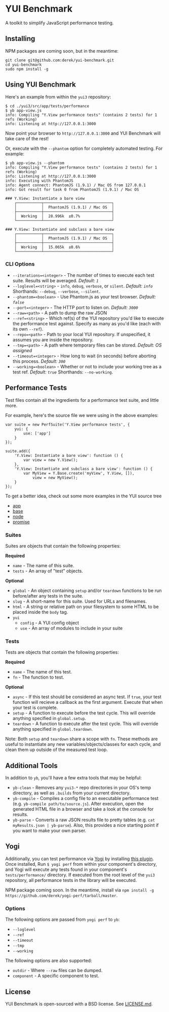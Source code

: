 # YUI Benchmark

A toolkit to simplify JavaScript performance testing.

## Installing

NPM packages are coming soon, but in the meantime:

	git clone git@github.com:derek/yui-benchmark.git
	cd yui-benchmark
	sudo npm install -g

## Using YUI Benchmark

Here's an example from  within the `yui3` repository:

	$ cd ./yui3/src/app/tests/performance
	$ yb app-view.js
	info: Compiling "Y.View performance tests" (contains 2 tests) for 1 refs (Working)
	info: Listening at http://127.0.0.1:3000

Now point your browser to `http://127.0.0.1:3000` and YUI Benchmark will take care of the rest!

Or, execute with the `--phantom` option for completely automated testing.  For example:

	$ yb app-view.js --phantom
	info: Compiling "Y.View performance tests" (contains 2 tests) for 1 refs (Working)
	info: Listening at http://127.0.0.1:3000
	info: Executing with PhantomJS
	info: Agent connect: PhantomJS (1.9.1) / Mac OS from 127.0.0.1
	info: Got result for task 0 from PhantomJS (1.9.1) / Mac OS

	### Y.View: Instantiate a bare view
		┌───────────┬──────────────────────────────┐
		│           │  PhantomJS (1.9.1) / Mac OS  │
		├───────────┼──────────────────────────────┤
		│  Working  │  28.996k  ±0.7%              │
		└───────────┴──────────────────────────────┘

	### Y.View: Instantiate and subclass a bare view
		┌───────────┬──────────────────────────────┐
		│           │  PhantomJS (1.9.1) / Mac OS  │
		├───────────┼──────────────────────────────┤
		│  Working  │  15.065k  ±0.6%              │
		└───────────┴──────────────────────────────┘

### CLI Options

* `--iterations=<integer>` - The number of times to execute each test suite. Results will be averaged. *Default: `1`*
* `--loglevel=<string>` - `info`, `debug`, `verbose`, or `silent`.  *Default: `info`* Shorthands: `--debug`, `--verbose`, `--silent`.
* `--phantom=<boolean>` - Use Phantom.js as your test browser. *Default: `false`*
* `--port=<integer>` - The HTTP port to listen on. *Default: `3000`*
* `--raw=<path>` - A path to dump the raw JSON
* `--ref=<string>` - Which ref(s) of the YUI repository you'd like to execute the performance test against. Specify as many as you'd like (each with its own `--ref`).
* `--repo=<path>` - Path to your local YUI repository. If unspecified, it assumes you are inside the repository.
* `--tmp=<path>` - A path where temporary files can be stored. *Default: OS assigned*
* `--timeout=<integer>` - How long to wait (in seconds) before aborting this process. *Default: `300`*
* `--working=<boolean>` - Whether or not to include your working tree as a test ref. *Default: `true`* Shorthands: `--no-working`.

## Performance Tests

Test files contain all the ingredients for a performance test suite, and little more.

For example, here's the source file we were using in the above examples:

	var suite = new PerfSuite('Y.View performance tests', {
	    yui: {
	        use: ['app']
	    }
	});

	suite.add({
	    'Y.View: Instantiate a bare view': function () {
	        var view = new Y.View();
	    },
	    'Y.View: Instantiate and subclass a bare view': function () {
	        var MyView = Y.Base.create('myView', Y.View, []),
	            view = new MyView();
	    }
	});

To get a better idea, check out some more examples in the YUI source tree

 * [app](https://github.com/yui/yui3/tree/master/src/app/tests/performance/)
 * [base](https://github.com/yui/yui3/tree/master/src/base/tests/performance/)
 * [node](https://github.com/yui/yui3/tree/master/src/node/tests/performance/)
 * [promise](https://github.com/yui/yui3/tree/master/src/promise/tests/performance/promise.js)

### Suites
Suites are objects that contain the following properties:

**Required**

 * `name` - The name of this suite.
 * `tests` - An array of "test" objects.

**Optional**

 * `global` - An object containing `setup` and/or `teardown` functions to be run before/after any tests in the suite.
 * `slug` - A short-name for this suite. Used for URLs and filenames.
 * `html` - A string or relative path on your filesystem to some HTML to be placed inside the `body` tag.
 * `yui`
    * `config` - A YUI config object
    * `use` - An array of modules to include in your suite

### Tests
Tests are objects that contain the following properties:

**Required**

 * `name` - The name of this test.
 * `fn` - The function to test.

**Optional**

 * `async` - If this test should be considered an async test. If `true`, your test function will recieve a callback as the first argument. Execute that when your test is complete.
 * `setup` - A function to execute before the test cycle. This will override anything specified in `global.setup`.
 * `teardown` - A function to execute after the test cycle. This will override anything specified in `global.teardown`.

Note: Both `setup` and `teardown` share a scope with `fn`.  These methods are useful to instantiate any new variables/objects/classes for each cycle, and clean them up outside of the measured test loop.

## Additional Tools
In addition to `yb`, you'll have a few extra tools that may be helpful:

 * `yb-clean` - Removes any `yui3-*` repo directories in your OS's temp directory, as well as `.builds` from your current directory.
 * `yb-compile` - Compiles a config file to an executable performance test (e.g. `yb-compile path/to/source.js`).  After execution, open the generated HTML file in a browser and take a look at the console for results.
 * `yb-parse` - Converts a raw JSON results file to pretty tables (e.g. `cat myResults.json | yb-parse`). Also, this provides a nice starting point if you want to make your own parser.

## Yogi
Additionally, you can test performance via [Yogi](https://github.com/yui/yogi) by
installing [this plugin](https://github.com/derek/yogi-perf).  Once installed,
Run `$ yogi perf` from within your component's directory, and Yogi will execute any
tests found in your component's `tests/performance/` directory. If executed from
the root level of the `yui3` repository, all performance tests in the library will be executed.

NPM package coming soon.  In the meantime, install via
`npm install -g https://github.com/derek/yogi-perf/tarball/master`.

### Options
The following options are passed from `yogi perf` to `yb`:

* `--loglevel`
* `--ref`
* `--timeout`
* `--tmp`
* `--working`

The following options are also supported:

* `outdir` - Where `--raw` files can be dumped.
* `component` - A specific component to test.

## License
YUI Benchmark is open-sourced with a BSD license.  See [LICENSE.md](LICENSE.md).
